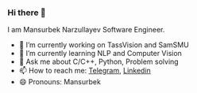 ### Hi there 👋

I am Mansurbek Narzullayev Software Engineer.

- 🔭 I’m currently working on TassVision and SamSMU
- 🌱 I’m currently learning NLP and Computer Vision
- 💬 Ask me about C/C++, Python, Problem solving
- 📫 How to reach me: [Telegram](https://t.me/mansurbeknarzullayev), [Linkedin](https://www.linkedin.com/in/mansurbeknarzullayev/)
- 😄 Pronouns: Mansurbek
